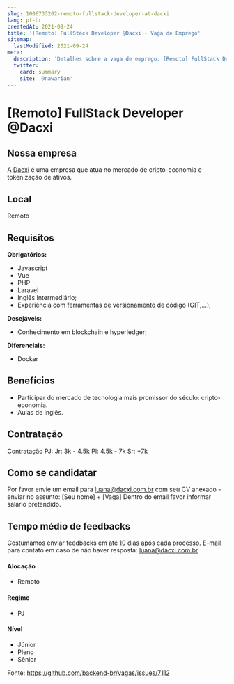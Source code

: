 ```yaml
---
slug: 1006733202-remoto-fullstack-developer-at-dacxi
lang: pt-br
createdAt: 2021-09-24
title: '[Remoto] FullStack Developer @Dacxi - Vaga de Emprego'
sitemap:
  lastModified: 2021-09-24
meta:
  description: 'Detalhes sobre a vaga de emprego: [Remoto] FullStack Developer @Dacxi'
  twitter:
    card: summary
    site: '@nawarian'
---
```


# [Remoto] FullStack Developer @Dacxi

## Nossa empresa

A [Dacxi](https://dacxi.com/home) é uma empresa que atua no mercado de cripto-economia e tokenização de ativos.

## Local

Remoto

## Requisitos

**Obrigatórios:**
- Javascript
- Vue
- PHP
- Laravel
- Inglês Intermediário;
- Experiência com ferramentas de versionamento de código (GIT,...);

**Desejáveis:**
-  Conhecimento em blockchain e hyperledger;

**Diferenciais:**
- Docker

## Benefícios
- Participar do mercado de tecnologia mais promissor do século: cripto-economia.
- Aulas de inglês.

## Contratação

Contratação PJ:
Jr: 3k - 4.5k
Pl: 4.5k - 7k
Sr: +7k

## Como se candidatar

Por favor envie um email para luana@dacxi.com.br com seu CV anexado - enviar no assunto: [Seu nome] + [Vaga]
Dentro do email favor informar salário pretendido.

## Tempo médio de feedbacks

Costumamos enviar feedbacks em até 10 dias após cada processo.
E-mail para contato em caso de não haver resposta: luana@dacxi.com.br

#### Alocação
- Remoto

#### Regime
- PJ

#### Nível
- Júnior
- Pleno
- Sênior

Fonte: https://github.com/backend-br/vagas/issues/7112